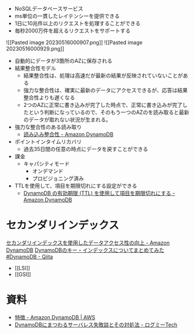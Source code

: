 - NoSQLデータベースサービス
- ms単位の一貫したレイテンシーを提供できる
- 1日に10兆件以上のリクエストを処理することができる
- 毎秒2000万件を超えるリクエストをサポートする

![[Pasted image 20230516000907.png]]
![[Pasted image 20230516000929.png]]

- 自動的にデータが3箇所のAZに保存される
- 結果整合性モデル
	- 結果整合性は、処理は高速だが最新の結果が反映されていないことがある
	- 強力な整合性は、確実に最新のデータにアクセスできるが、応答は結果整合性よりも遅くなる
	- 2つのAZに正常に書き込みが完了した時点で、正常に書き込みが完了したという判断になっているので、そのもう一つのAZのを読み取ると最新のデータが取れない状況が生まれる。
- 強力な整合性のある読み取り
	- [読み込み整合性 - Amazon DynamoDB](https://docs.aws.amazon.com/ja_jp/amazondynamodb/latest/developerguide/HowItWorks.ReadConsistency.html)
- ポイントインタイムリカバリ
	- 過去35日間の任意の時点にデータを戻すことができる
- 課金
	- キャパシティモード
		- オンデマンド
		- プロビジョニング済み
- TTLを使用して、項目を期限切れにする設定ができる
	- [DynamoDB の有効期限 (TTL) を使用して項目を期限切れにする - Amazon DynamoDB](https://docs.aws.amazon.com/ja_jp/amazondynamodb/latest/developerguide/TTL.html)

# セカンダリインデックス
[セカンダリインデックスを使用したデータアクセス性の向上 - Amazon DynamoDB](https://docs.aws.amazon.com/ja_jp/amazondynamodb/latest/developerguide/SecondaryIndexes.html)
[DynamoDBのキー・インデックスについてまとめてみた #DynamoDB - Qiita](https://qiita.com/shibataka000/items/e3f3792201d6fcc397fd)

- [[LSI]]
- [[GSI]]


# 資料
- [特徴 - Amazon DynamoDB | AWS](https://aws.amazon.com/jp/dynamodb/features/#Performance_at_scale)
- [DynamoDBにまつわるサーバレス失敗談とその対処法 - ログミーTech](https://logmi.jp/tech/articles/321337)